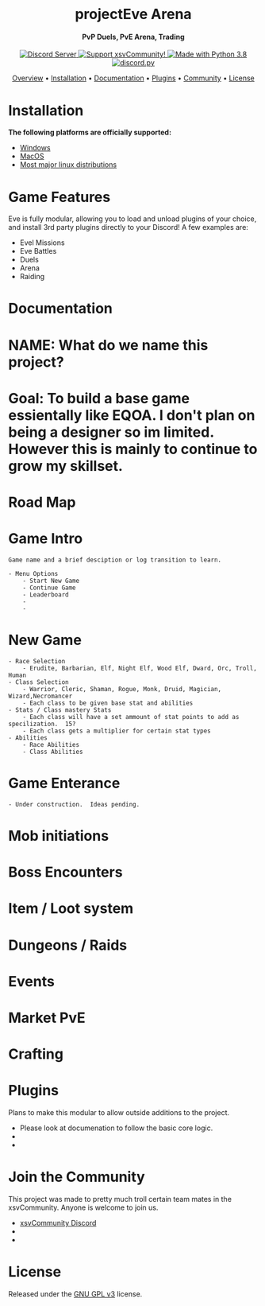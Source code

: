 <h1 align="center">
  <br>

  <br>
  projectEve Arena
  <br>
</h1>

<h4 align="center"> PvP Duels, PvE Arena, Trading</h4>

<p align="center">
  <a href="https://discord.com/invite/S5Tnues">
    <img src="https://discordapp.com/api/guilds/281663524323983360/widget.png?style=shield" alt="Discord Server">
  </a>
  <a href="https://www.xsvcommunity.com/donate">
    <img src="https://img.shields.io/badge/Support-Eve!-yellow.svg" alt="Support xsvCommunity!">
  </a>
  <a href="https://www.python.org/downloads/">
    <img src="https://img.shields.io/badge/Made%20With-Python%203.8-blue.svg?style=for-the-badge" alt="Made with Python 3.8">
  </a>
  <a href="https://github.com/Rapptz/discord.py/">
      <img src="https://img.shields.io/badge/discord-py-blue.svg" alt="discord.py">
  </a>
</p>

</p>

<p align="center">
  <a href="#overview">Overview</a>
  •
  <a href="#installation">Installation</a>
  •
  <a href="#documentation">Documentation</a>
  •
  <a href="#plugins">Plugins</a>
  •
  <a href="#join-the-community">Community</a>
  •
  <a href="#license">License</a>
</p>





# Installation

**The following platforms are officially supported:** 

- [Windows](http://xsvcommunity.com/docs/)
- [MacOS](http://xsvcommunity.com/docs/)
- [Most major linux distributions](http://xsvcommunity.com/docs/)


# Game Features

Eve is fully modular, allowing you to load and unload plugins of your choice, and install 3rd party
plugins directly to your Discord! A few examples are:

- Evel Missions
- Eve Battles
- Duels
- Arena
- Raiding


# Documentation

# NAME:  What do we name this project?  

# Goal:  To build a base game essientally like EQOA.  I don't plan on being a designer so im limited.  However this is mainly to continue to grow my skillset.


# Road Map

# Game Intro
    Game name and a brief desciption or log transition to learn.

    - Menu Options
        - Start New Game
        - Continue Game
        - Leaderboard
        - 
        - 

# New Game
    - Race Selection
        - Erudite, Barbarian, Elf, Night Elf, Wood Elf, Dward, Orc, Troll, Human
    - Class Selection
        - Warrior, Cleric, Shaman, Rogue, Monk, Druid, Magician, Wizard,Necromancer
        - Each class to be given base stat and abilities
    - Stats / Class mastery Stats
        - Each class will have a set ammount of stat points to add as specilization.  15?
        - Each class gets a multiplier for certain stat types
    - Abilities
        - Race Abilities
        - Class Abilities

# Game Enterance
    - Under construction.  Ideas pending.

# Mob initiations


# Boss Encounters


# Item / Loot system


# Dungeons / Raids 


# Events



# Market PvE



# Crafting
    


# Plugins

Plans to make this modular to allow outside additions to the project.

- Please look at documenation to follow the basic core logic. 
-
-

# Join the Community

This project was made to pretty much troll certain team mates in the xsvCommunity.  Anyone is welcome to join us.

- [xsvCommunity Discord](http://discord.xsv.is)
-
-

# License

Released under the [GNU GPL v3](https://www.gnu.org/licenses/gpl-3.0.en.html) license.
